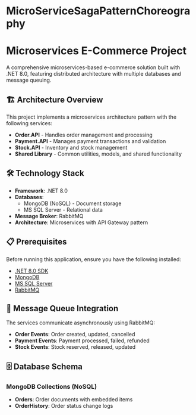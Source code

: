 # MicroServiceSagaPatternChoreography
# Microservices E-Commerce Project

A comprehensive microservices-based e-commerce solution built with .NET 8.0, featuring distributed architecture with multiple databases and message queuing.

## 🏗️ Architecture Overview

This project implements a microservices architecture pattern with the following services:

- **Order.API** - Handles order management and processing
- **Payment.API** - Manages payment transactions and validation
- **Stock.API** - Inventory and stock management
- **Shared Library** - Common utilities, models, and shared functionality

## 🛠️ Technology Stack

- **Framework**: .NET 8.0
- **Databases**: 
  - MongoDB (NoSQL) - Document storage
  - MS SQL Server - Relational data
- **Message Broker**: RabbitMQ
- **Architecture**: Microservices with API Gateway pattern

## 📋 Prerequisites

Before running this application, ensure you have the following installed:

- [.NET 8.0 SDK](https://dotnet.microsoft.com/download/dotnet/8.0)
- [MongoDB](https://www.mongodb.com/try/download/community)
- [MS SQL Server](https://www.microsoft.com/en-us/sql-server/sql-server-downloads)
- [RabbitMQ](https://www.rabbitmq.com/download.html)



## 🔄 Message Queue Integration

The services communicate asynchronously using RabbitMQ:

- **Order Events**: Order created, updated, cancelled
- **Payment Events**: Payment processed, failed, refunded  
- **Stock Events**: Stock reserved, released, updated

## 🗄️ Database Schema

### MongoDB Collections (NoSQL)
- **Orders**: Order documents with embedded items
- **OrderHistory**: Order status change logs
